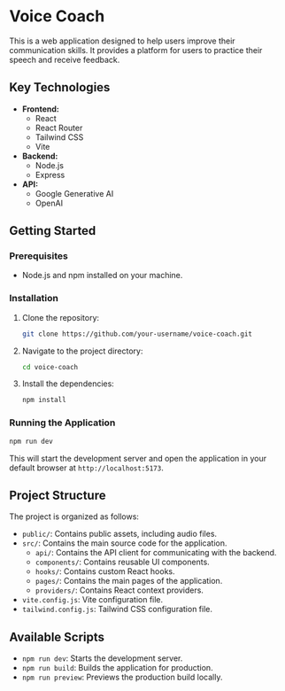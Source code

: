 # Voice Coach

This is a web application designed to help users improve their communication skills. It provides a platform for users to practice their speech and receive feedback.

## Key Technologies

*   **Frontend:**
    *   React
    *   React Router
    *   Tailwind CSS
    *   Vite
*   **Backend:**
    *   Node.js
    *   Express
*   **API:**
    *   Google Generative AI
    *   OpenAI

## Getting Started

### Prerequisites

*   Node.js and npm installed on your machine.

### Installation

1.  Clone the repository:
    ```bash
    git clone https://github.com/your-username/voice-coach.git
    ```
2.  Navigate to the project directory:
    ```bash
    cd voice-coach
    ```
3.  Install the dependencies:
    ```bash
    npm install
    ```

### Running the Application

```bash
npm run dev
```

This will start the development server and open the application in your default browser at `http://localhost:5173`.

## Project Structure

The project is organized as follows:

*   `public/`: Contains public assets, including audio files.
*   `src/`: Contains the main source code for the application.
    *   `api/`: Contains the API client for communicating with the backend.
    *   `components/`: Contains reusable UI components.
    *   `hooks/`: Contains custom React hooks.
    *   `pages/`: Contains the main pages of the application.
    *   `providers/`: Contains React context providers.
*   `vite.config.js`: Vite configuration file.
*   `tailwind.config.js`: Tailwind CSS configuration file.

## Available Scripts

*   `npm run dev`: Starts the development server.
*   `npm run build`: Builds the application for production.
*   `npm run preview`: Previews the production build locally.